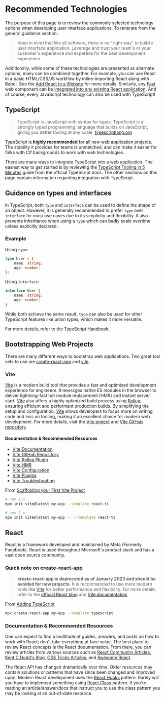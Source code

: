 # Recommended Technologies

The purpose of this page is to review the commonly selected technology options when developing user interface applications. To reiterate from the general guidance section:

> Keep in mind that like all software, there is no "right way" to build a user interface application. Leverage and trust your team's or your customer's experience and expertise for the best development experience.

Additionally, while some of these technologies are presented as alternate options, many can be combined together. For example, you can use React in a basic HTML/CSS/JS workflow by inline-importing React along with Babel. See the [Add React to a Website](https://reactjs.org/docs/add-react-to-a-website.html) for more details. Similarly, any [Fast](https://www.fast.design/) web component can be [integrated into any existing React application](https://www.fast.design/docs/integrations/react). And of course, every JavaScript technology can also be used with TypeScript!

## TypeScript

> TypeScript is JavaScript with syntax for types. TypeScript is a strongly typed programming language that builds on JavaScript, giving you better tooling at any scale.
> [typescriptlang.org](https://www.typescriptlang.org/)

TypeScript is __highly recommended__ for all new web application projects. The stability it provides for teams is unmatched, and can make it easier for folks with C# backgrounds to work with web technologies.

There are many ways to integrate TypeScript into a web application. The easiest way to get started is by reviewing the [TypeScript Tooling in 5 Minutes](https://www.typescriptlang.org/docs/handbook/typescript-tooling-in-5-minutes.html) guide from the official TypeScript docs. The other sections on this page contain information regarding integration with TypeScript.


## Guidance on types and interfaces

In TypeScript, both `type` and `interface` can be used to define the shape of an object. However, it is generally recommended to prefer `type` over `interface` for most use cases due to its simplicity and flexibility.  It also prevents inheritance when using a `type` which can badly scale overtime unless explicitly declared.

### Example

Using `type`:

```typescript
type User = {
    name: string;
    age: number;
};
```

Using `interface`:

```typescript
interface User {
    name: string;
    age: number;
}
```

While both achieve the same result, `type` can also be used for other TypeScript features like union types, which makes it more versatile.

For more details, refer to the [TypeScript Handbook](https://www.typescriptlang.org/docs/handbook/2/everyday-types.html).

## Bootstrapping Web Projects

There are many different ways to bootstrap web applications. Two great tool sets to use are [create-react-app](https://create-react-app.dev/) and [vite](https://vitejs.dev/guide).

### Vite

[Vite](https://vitejs.dev/) is a modern build tool that provides a fast and optimized development experience for engineers. It leverages native ES modules in the browser to deliver lightning-fast hot module replacement (HMR) and instant server start. [Vite](https://vitejs.dev/) also offers a highly optimized build process using [Rollup](https://rollupjs.org/introduction/), ensuring efficient and performant production builds. By simplifying the setup and configuration, [Vite](https://vitejs.dev/) allows developers to focus more on writing code and less on tooling, making it an excellent choice for modern web development. For more details, visit the [Vite project](https://vitejs.dev/) and [Vite GitHub repository](https://github.com/vitejs/vite).

#### Documentation & Recommended Resources

- [Vite Documentation](https://vitejs.dev/guide/)
- [Vite GitHub Repository](https://github.com/vitejs/vite)
- [Vite Rollup Plugin](https://vitejs.dev/guide/api-plugin.html)
- [Vite HMR](https://vitejs.dev/guide/features.html#hot-module-replacement)
- [Vite Configuration](https://vitejs.dev/config/)
- [Vite Plugins](https://vitejs.dev/plugins/)
- [Vite Troubleshooting](https://vitejs.dev/guide/troubleshooting.html)

From [Scaffolding your First Vite Project](https://vitejs.dev/guide/#scaffolding-your-first-vite-project)

```sh
# npm 6.x
npm init vite@latest my-app --template react-ts

# npm 7.x
npm init vite@latest my-app -- --template react-ts
```





## React

React is a framework developed and maintained by Meta (Formerly Facebook). React is used throughout Microsoft's product stack and has a vast open source community.

### Quick note on create-react-app

> __create-react-app is deprecated as of January 2023 and should be avoided for new projects.__ It is recommended to use more modern tools like [Vite](#vite) for better performance and flexibility. For more details, refer to the [official React blog](https://reactjs.org/blog/2022/12/08/react-v18-update.html) and [Vite documentation](https://vitejs.dev/guide/why.html).


From [Adding TypeScript](https://create-react-app.dev/docs/adding-typescript/)

```sh
npx create-react-app my-app --template typescript
```

### Documentation & Recommended Resources

One can expect to find a multitude of guides, answers, and posts on how to work with React; don't take everything at face value. The best place to review React concepts is the React documentation. From there, you can review articles from various sources such as [React Community Articles](https://reactjs.org/community/articles.html), [Kent C Dodd's Blog](https://kentcdodds.com/blog?q=react), [CSS Tricks Articles](https://css-tricks.com/?s=react), and [Awesome React](https://github.com/enaqx/awesome-react).

The React API has changed dramatically over time. Older resources may contain solutions or patterns that have since been changed and improved upon. Modern React development uses the [React Hooks](https://reactjs.org/docs/hooks-intro.html) pattern. Rarely will you have to implement something using [React Class](https://reactjs.org/docs/react-component.html) pattern. If you're reading an article/answer/docs that instruct you to use the class pattern you may be looking at an out-of-date resource.

